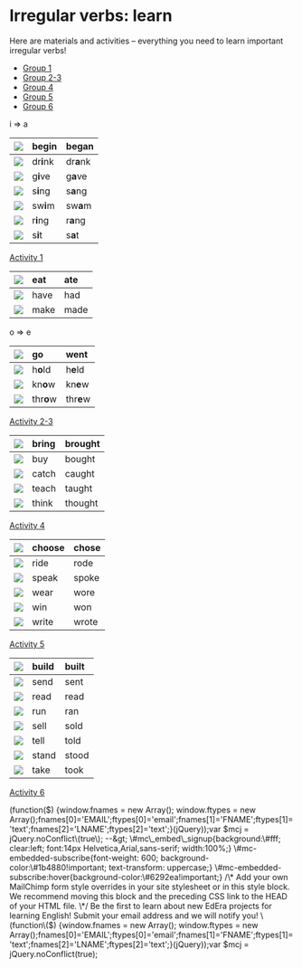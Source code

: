 # Irregular verbs: learn

Here are materials and activities – everything you need to learn important irregular verbs!

* [Group 1](learn.md#home)
* [Group 2-3](learn.md#menu1)
* [Group 4](learn.md#menu2)
* [Group 5](learn.md#menu3)
* [Group 6](learn.md#menu4)

 i ⇒ a

| ![](.gitbook/assets/0.png) |  beg**i**n |  beg**a**n |
| :--- | :--- | :--- |
| ![](.gitbook/assets/6.png) |  dr**i**nk |  dr**a**nk |
| ![](.gitbook/assets/8.png) |  g**i**ve |  g**a**ve |
| ![](.gitbook/assets/21.png) |  s**i**ng |  s**a**ng |
| ![](.gitbook/assets/24.png) |  sw**i**m |  sw**a**m |
| ![](.gitbook/assets/17%20%282%29.png) |  r**i**ng |  r**a**ng |
| ![](.gitbook/assets/22.png) |  s**i**t |  s**a**t |

[Activity 1](https://quizlet.com/302567712/write)

| ![](.gitbook/assets/7.png) |  eat |  ate |
| :--- | :--- | :--- |
| ![](.gitbook/assets/10.png) |  have |  had |
| ![](.gitbook/assets/13%20%282%29.png) |  make |  made |

 o ⇒ e

| ![](.gitbook/assets/9.png) |  g**o** |  w**e**nt |
| :--- | :--- | :--- |
| ![](.gitbook/assets/11%20%281%29.png) |  h**o**ld |  h**e**ld |
| ![](.gitbook/assets/12.png) |  kn**o**w |  kn**e**w |
| ![](.gitbook/assets/29%20%281%29.png) |  thr**o**w |  thr**e**w |

[Activity 2-3](https://quizlet.com/302581153/write)

| ![](.gitbook/assets/1%20%281%29.png) |  bring |  brought |
| :--- | :--- | :--- |
| ![](.gitbook/assets/3.png) |  buy |  bought |
| ![](.gitbook/assets/4%20%281%29.png) |  catch |  caught |
| ![](.gitbook/assets/28%20%281%29.png) |  teach |  taught |
| ![](.gitbook/assets/26%20%282%29.png) |  think |  thought |

[Activity 4](https://quizlet.com/302588327/write)

| ![](.gitbook/assets/5%20%281%29.png) |  choose |  chose |
| :--- | :--- | :--- |
| ![](.gitbook/assets/16%20%282%29.png) |  ride |  rode |
| ![](.gitbook/assets/25%20%282%29.png) |  speak |  spoke |
| ![](.gitbook/assets/30.png) |  wear |  wore |
| ![](.gitbook/assets/31%20%282%29.png) |  win |  won |
| ![](.gitbook/assets/32.png) |  write |  wrote |

[Activity 5](https://quizlet.com/302589457/write)

| ![](.gitbook/assets/2.png) |  build |  built |
| :--- | :--- | :--- |
| ![](.gitbook/assets/20%20%281%29.png) |  send |  sent |
| ![](.gitbook/assets/15.png) |  read |  read |
| ![](.gitbook/assets/18%20%282%29.png) |  run |  ran |
| ![](.gitbook/assets/19%20%281%29.png) |  sell |  sold |
| ![](.gitbook/assets/0-1.png) |  tell |  told |
| ![](.gitbook/assets/23%20%281%29.png) |  stand |  stood |
| ![](.gitbook/assets/27.png) |  take |  took |

[Activity 6](https://quizlet.com/302591717/write)

 \(function\($\) {window.fnames = new Array\(\); window.ftypes = new Array\(\);fnames\[0\]='EMAIL';ftypes\[0\]='email';fnames\[1\]='FNAME';ftypes\[1\]='text';fnames\[2\]='LNAME';ftypes\[2\]='text';}\(jQuery\)\);var $mcj = jQuery.noConflict\(true\); --&gt;  
  \#mc\_embed\_signup{background:\#fff; clear:left; font:14px Helvetica,Arial,sans-serif; width:100%;}  
  \#mc-embedded-subscribe{font-weight: 600; background-color:\#1b4880!important; text-transform: uppercase;}  
  \#mc-embedded-subscribe:hover{background-color:\#6292ea!important;}  
  /\* Add your own MailChimp form style overrides in your site stylesheet or in this style block.  
     We recommend moving this block and the preceding CSS link to the HEAD of your HTML file. \*/  
 Be the first to learn about new EdEra projects for learning English! Submit your email address and we will notify you! \(function\($\) {window.fnames = new Array\(\); window.ftypes = new Array\(\);fnames\[0\]='EMAIL';ftypes\[0\]='email';fnames\[1\]='FNAME';ftypes\[1\]='text';fnames\[2\]='LNAME';ftypes\[2\]='text';}\(jQuery\)\);var $mcj = jQuery.noConflict\(true\);

